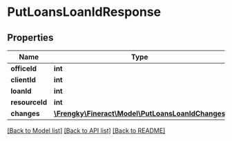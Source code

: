 # PutLoansLoanIdResponse

## Properties
Name | Type | Description | Notes
------------ | ------------- | ------------- | -------------
**officeId** | **int** |  | [optional] 
**clientId** | **int** |  | [optional] 
**loanId** | **int** |  | [optional] 
**resourceId** | **int** |  | [optional] 
**changes** | [**\Frengky\Fineract\Model\PutLoansLoanIdChanges**](PutLoansLoanIdChanges.md) |  | [optional] 

[[Back to Model list]](../../README.md#documentation-for-models) [[Back to API list]](../../README.md#documentation-for-api-endpoints) [[Back to README]](../../README.md)

